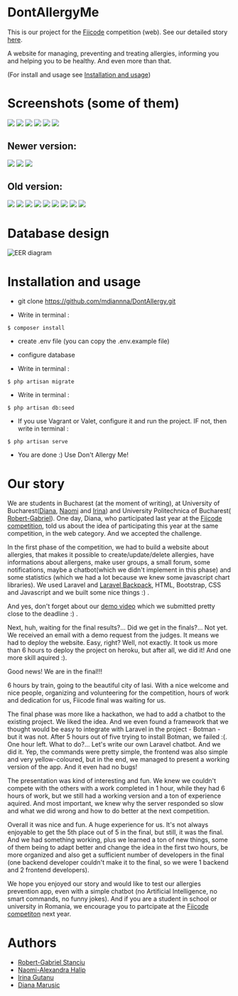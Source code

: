 # DontAllergyMe
This is our project for the [Fiicode](https://fiicode.asii.ro/) competition (web).
See our detailed story [here](#our-story).

A website for managing, preventing and treating allergies, informing you and helping you to be healthy. And even more than that.

(For install and usage see [Installation and usage](https://github.com/mdiannna/DontAllergy/blob/develop/README.md#installationandusage))


# Screenshots (some of them)

![](https://raw.githubusercontent.com/mdiannna/DontAllergy/develop/about/screenshots/fiicode1.png)
![](https://raw.githubusercontent.com/mdiannna/DontAllergy/develop/about/screenshots/fiicode2.png)
![](https://raw.githubusercontent.com/mdiannna/DontAllergy/develop/about/screenshots/fiicode3.png)
![](https://raw.githubusercontent.com/mdiannna/DontAllergy/develop/about/screenshots/fiicode4.png)
![](https://raw.githubusercontent.com/mdiannna/DontAllergy/develop/about/screenshots/fiicode5.png)
![](https://raw.githubusercontent.com/mdiannna/DontAllergy/develop/about/screenshots/fiicode6.png)


## Newer version:
![](https://raw.githubusercontent.com/mdiannna/DontAllergy/master/about/screenshots/fiicodenew3.png)
![](https://raw.githubusercontent.com/mdiannna/DontAllergy/master/about/screenshots/fiicodenew4.png)
![](https://raw.githubusercontent.com/mdiannna/DontAllergy/master/about/screenshots/fiicodenew2.png)

## Old version:
![](https://raw.githubusercontent.com/mdiannna/DontAllergy/develop/about/screenshots/fiicode5_1.png)
![](https://raw.githubusercontent.com/mdiannna/DontAllergy/develop/about/screenshots/fiicode7.png)
![](https://raw.githubusercontent.com/mdiannna/DontAllergy/develop/about/screenshots/fiicode8.png)
![](https://raw.githubusercontent.com/mdiannna/DontAllergy/develop/about/screenshots/fiicode9.png)
![](https://raw.githubusercontent.com/mdiannna/DontAllergy/develop/about/screenshots/fiicode10.png)
![](https://raw.githubusercontent.com/mdiannna/DontAllergy/develop/about/screenshots/fiicode11.png)
![](https://raw.githubusercontent.com/mdiannna/DontAllergy/develop/about/screenshots/fiicode12.png)
![](https://raw.githubusercontent.com/mdiannna/DontAllergy/develop/about/screenshots/fiicode14.png)
![](https://raw.githubusercontent.com/mdiannna/DontAllergy/develop/about/screenshots/fiicode13.png)


# Database design

![EER diagram](https://raw.githubusercontent.com/mdiannna/DontAllergy/develop/about/database/database.png)

# Installation and usage
- git clone https://github.com/mdiannna/DontAllergy.git


- Write in terminal :
```
$ composer install
```


- create .env file (you can copy the .env.example file)


- configure database


- Write in terminal :
``` 
$ php artisan migrate
```


- Write in terminal :
```
$ php artisan db:seed
```


- If you use Vagrant or Valet, configure it and run the project. IF not, then write in terminal :
```
$ php artisan serve
```


- You are done :)  Use Don't Allergy Me!





# Our story

We are students in Bucharest (at the moment of writing), at University of Bucharest([Diana](https://github.com/mdiannna), [Naomi](https://github.com/naomihalip) and [Irina](https://github.com/irinagutanu)) and University Politechnica of Bucharest( [Robert-Gabriel](https://github.com/Dem0seQuence)). One day, Diana, who participated last year at the [Fiicode competition](https://github.com/mdiannna/DontAllergy/blob/develop/README.md#installationandusage), told us about the idea of participating this year at the same competition, in the web category. And we accepted the challenge.


In the first phase of the competition, we had to build a website about allergies, that makes it possible to create/update/delete allergies, have informations about allergens, make user groups, a small forum, some notifications, maybe a chatbot(which we didn't implement in this phase) and some statistics (which we had a lot because we knew some javascript chart libraries). We used Laravel and [Laravel Backpack](https://laravel-backpack.readme.io), HTML, Bootstrap, CSS and Javascript and we built some nice things :) .


And yes, don't forget about our [demo video](https://drive.google.com/open?id=1I6iImwuLXrZ4NC_W1MWbF63KSrEXRXXn) which we submitted pretty close to the deadline :) .


Next, huh, waiting for the final results?... Did we get in the finals?...
Not yet. We received an email with a demo request from the judges. It means we had to deploy the website. Easy, right? 
Well, not exactly. It took us more than 6 hours to deploy the project on heroku, but after all, we did it! And one more skill aquired :).


Good news! We are in the final!!!


6 hours by train, going to the beautiful city of Iasi. With a nice welcome and nice people, organizing and volunteering for the competition, hours of work and dedication for us, Fiicode final was waiting for us.


The final phase was more like a hackathon, we had to add a chatbot to the existing project. We liked the idea. And we even found a framework that we thought would be easy to integrate with Laravel in the project - Botman - but it was not. After 5 hours out of five trying to install Botman, we failed :(. One hour left. What to do?... Let's write our own Laravel chatbot. And we did it. Yep, the commands were pretty simple, the frontend was also simple and very yellow-coloured, but in the end, we managed to present a working version of the app. And it even had no bugs!


The presentation was kind of interesting and fun. We knew we couldn't compete with the others with a work completed in 1 hour, while they had 6 hours of work, but we still had a working version and a ton of experience aquired. And most important, we knew why the server responded so slow and what we did wrong and how to do better at the next competition.



Overall it was nice and fun. A huge experience for us. It's not always enjoyable to get the 5th place out of 5 in the final, but still, it was the final. And we had something working, plus we learned a ton of new things, some of them being to adapt better and change the idea in the first two hours, be more organized and also get a sufficient number of developers in the final (one backend developer couldn't make it to the final, so we were 1 backend and 2 frontend developers). 



We hope you enjoyed our story and would like to test our allergies prevention app, even with a simple chatbot (no Artificial Intelligence, no smart commands, no funny jokes). And if you are a student in school or university in Romania, we encourage you to partcipate at the [Fiicode competiton](https://fiicode.asii.ro/)  next year.


# Authors
- [Robert-Gabriel Stanciu](https://github.com/Dem0seQuence)
- [Naomi-Alexandra Halip](https://github.com/naomihalip)
- [Irina Gutanu](https://github.com/irinagutanu)
- [Diana Marusic](https://github.com/mdiannna)


